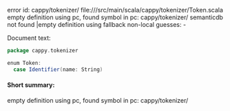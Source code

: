error id: cappy/tokenizer/
file://<WORKSPACE>/src/main/scala/cappy/tokenizer/Token.scala
empty definition using pc, found symbol in pc: cappy/tokenizer/
semanticdb not found
|empty definition using fallback
non-local guesses:
	 -

Document text:

```scala
package cappy.tokenizer

enum Token:
  case Identifier(name: String)

```

#### Short summary: 

empty definition using pc, found symbol in pc: cappy/tokenizer/